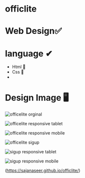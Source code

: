 # officlite
# Web Design✅

# language ✔
  * Html  📱
  * Css 📱
  * 
# Design Image 🖥
![officelite orginal](https://user-images.githubusercontent.com/102246990/182600277-57036108-d186-439d-b3e7-856174f52d0d.png)

![officelite responsive tablet](https://user-images.githubusercontent.com/102246990/182600319-ce611f91-33e9-451b-bb02-e9019bd77ad6.png)

![officelite responsive mobile](https://user-images.githubusercontent.com/102246990/182600342-a95ef98a-5858-44a1-84ae-dfcb16a39a45.png)

![officelite sigup](https://user-images.githubusercontent.com/102246990/182600373-dd37bb55-031a-4514-bf7d-cbed75643a65.png)

![sigup responsive tablet](https://user-images.githubusercontent.com/102246990/182600411-a10f5980-b31c-4c11-8a0f-ddc5b9f027e5.png)

![sigup responsive mobile](https://user-images.githubusercontent.com/102246990/182600449-40bbd5e0-fc1a-4a87-933a-b22e416054e6.png)

(https://sajanaseer.github.io/officlite/)
  
